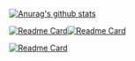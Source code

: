 

<!--
**crow821/crow821** is a ✨ _special_ ✨ repository because its `README.md` (this file) appears on your GitHub profile.

Here are some ideas to get you started:

- 🔭 I’m currently working on ...
- 🌱 I’m currently learning ...
- 👯 I’m looking to collaborate on ...
- 🤔 I’m looking for help with ...
- 💬 Ask me about ...
- 📫 How to reach me: ...
- 😄 Pronouns: ...
- ⚡ Fun fact: ...
-->

[![Anurag's github stats](https://github-readme-stats.vercel.app/api?username=crow821&theme=radical&show_icons=true)](https://github.com/anuraghazra/github-readme-stats)





[![Readme Card](https://github-readme-stats.vercel.app/api/pin/?username=crow821&repo=crowsec&theme=radical&show_icons=true)](https://github.com/crow821/crowsec)[![Readme Card](https://github-readme-stats.vercel.app/api/pin/?username=crow821&repo=vulntarget&theme=radical&show_icons=true)](https://github.com/crow821/vulntarget)

[![Readme Card](https://github-readme-stats.vercel.app/api/pin/?username=crow821&repo=mayfly&theme=radical&show_icons=true)](https://github.com/crow821/mayfly)
